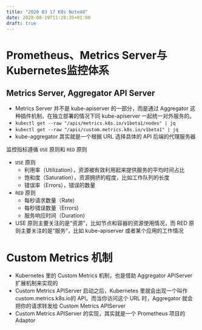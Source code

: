 ```yaml
---
title: "2020 03 17 K8s Note48"
date: 2020-08-19T11:28:35+01:00
draft: true
---
```


# Prometheus、Metrics Server与Kubernetes监控体系

## Metrics Server, Aggregator API Server
+ Metrics Server 并不是 kube-apiserver 的一部分，而是通过 Aggregator 这种插件机制，在独立部署的情况下同 kube-apiserver 一起统一对外服务的。
+ `kubectl get --raw "/apis/metrics.k8s.io/v1beta1/nodes" | jq`
+ `kubectl get --raw "/apis/custom.metrics.k8s.io/v1beta1" | jq`
+ kube-aggregator 其实就是一个根据 URL 选择具体的 API 后端的代理服务器

监控指标遵循 `USE` 原则和 `RED` 原则
+ `USE` 原则
    + 利用率（Utilization），资源被有效利用起来提供服务的平均时间占比
    + 饱和度（Saturation），资源拥挤的程度，比如工作队列的长度
    + 错误率（Errors），错误的数量
+ `RED` 原则
    + 每秒请求数量（Rate)
    + 每秒错误数量（Errors)
    + 服务响应时间（Duration)
+ USE 原则主要关注的是“资源”，比如节点和容器的资源使用情况，而 RED 原则主要关注的是“服务”，比如 kube-apiserver 或者某个应用的工作情况


# Custom Metrics 机制
+ Kubernetes 里的 Custom Metrics 机制，也是借助 Aggregator APIServer 扩展机制来实现的
+ Custom Metrics APIServer 启动之后，Kubernetes 里就会出现一个叫作custom.metrics.k8s.io的 API。而当你访问这个 URL 时，Aggregator 就会把你的请求转发给 Custom Metrics APIServer
+ Custom Metrics APIServer 的实现，其实就是一个 Prometheus 项目的 Adaptor

